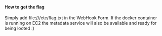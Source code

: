 #### How to get the flag 

Simply add file:///etc/flag.txt in the WebHook Form. If the docker container is running on EC2 the metadata service will also be available and ready for being looted :)
